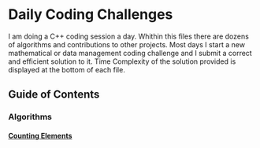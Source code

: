 # Daily Coding Challenges

I am doing a C++ coding session a day. Whithin this files there are dozens of algorithms and contributions to other projects. Most days I start a new  mathematical or data management coding challenge and I submit a correct and efficient solution to it. Time Complexity of the solution provided is displayed at the bottom of each file.

## Guide of Contents

### Algorithms

#### [Counting Elements](https://github.com/ManuCanedo/DailyCodingChallenges-Cpp/tree/master/Algorithms_CountingElements)





